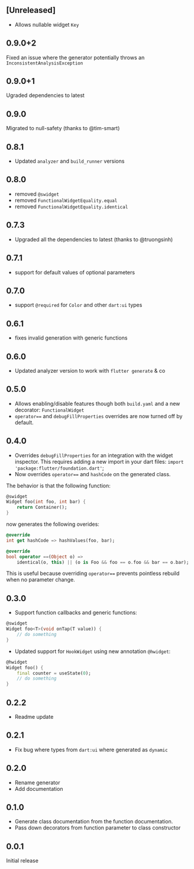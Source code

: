 ## [Unreleased]

- Allows nullable widget `Key`

## 0.9.0+2

Fixed an issue where the generator potentially throws an `InconsistentAnalysisException`

## 0.9.0+1

Ugraded dependencies to latest

## 0.9.0

Migrated to null-safety (thanks to @tim-smart)

## 0.8.1

- Updated `analyzer` and `build_runner` versions

## 0.8.0

- removed `@swidget`
- removed `FunctionalWidgetEquality.equal`
- removed `FunctionalWidgetEquality.identical`

## 0.7.3

- Upgraded all the dependencies to latest (thanks to @truongsinh)

## 0.7.1

- support for default values of optional parameters

## 0.7.0

- support `@required` for `Color` and other `dart:ui` types

## 0.6.1

- fixes invalid generation with generic functions

## 0.6.0

- Updated analyzer version to work with `flutter generate` & co

## 0.5.0

- Allows enabling/disable features though both `build.yaml` and a new decorator: `FunctionalWidget`
- `operator==` and `debugFillProperties` overrides are now turned off by default.

## 0.4.0

- Overrides `debugFillProperties` for an integration with the widget inspector.
  This requires adding a new import in your dart files:
  `import 'package:flutter/foundation.dart'`;
- Now overrides `operator==` and `hashCode` on the generated class.

The behavior is that the following function:

```dart
@swidget
Widget foo(int foo, int bar) {
    return Container();
}
```

now generates the following overides:

```dart
@override
int get hashCode => hashValues(foo, bar);

@override
bool operator ==(Object o) =>
    identical(o, this) || (o is Foo && foo == o.foo && bar == o.bar);
```

This is useful because overriding `operator==` prevents pointless rebuild when no parameter change.

## 0.3.0

- Support function callbacks and generic functions:

```dart
@swidget
Widget foo<T>(void onTap(T value)) {
    // do something
}
```

- Updated support for `HookWidget` using new annotation `@hwidget`:

```dart
@hwidget
Widget foo() {
    final counter = useState(0);
    // do something
}
```

## 0.2.2

- Readme update

## 0.2.1

- Fix bug where types from `dart:ui` where generated as `dynamic`

## 0.2.0

- Rename generator
- Add documentation

## 0.1.0

- Generate class documentation from the function documentation.
- Pass down decorators from function parameter to class constructor

## 0.0.1

Initial release

